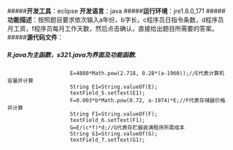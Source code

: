 #####**开发工具**：eclipse   **开发语言**：java
#####**运行环境**：jre1.8.0_171
#####**功能描述**：按照题目要求依次输入a年份，b字长，c程序员日指令条数，d程序员月工资，f程序员每月工作天数，然后点击确认，直接给出题目所需要的答案。
#####**源代码文件**：
##### R.java为主函数，s321.java为界面及功能函数.

    					E=4080*Math.pow(2.718, 0.28*(a-1960));//E代表计算机容量并计算
    					String E1=String.valueOf(E);
    					textField_5.setText(E1);
    					F=0.003*b*Math.pow(0.72, a-1974)*E;//F代表存储器价格并计算
    					String F1=String.valueOf(F);
    					textField_6.setText(F1);
    					G=E/(c*f)*d;//G代表存贮器装满程序所需成本
    					String G1=String.valueOf(G);
    					textField_7.setText(G1);
